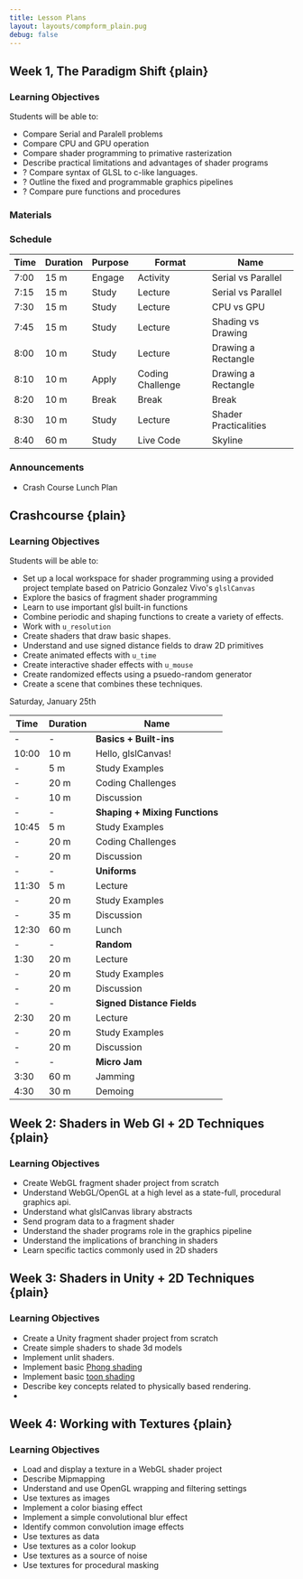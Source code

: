 ```yaml
---
title: Lesson Plans
layout: layouts/compform_plain.pug
debug: false
---
```


## Week 1, The Paradigm Shift {plain}

### Learning Objectives
Students will be able to:
- Compare Serial and Paralell problems
- Compare CPU and GPU operation
- Compare shader programming to primative rasterization
- Describe practical limitations and advantages of shader programs
- ? Compare syntax of GLSL to c-like languages.  
- ? Outline the fixed and programmable graphics pipelines
- ? Compare pure functions and procedures

### Materials

### Schedule

| Time | Duration | Purpose | Format           | Name                  |
| ---- | -------- | ------- | ---------------- | --------------------- |
| 7:00 | 15 m     | Engage  | Activity         | Serial vs Parallel    |
| 7:15 | 15 m     | Study   | Lecture          | Serial vs Parallel    |
| 7:30 | 15 m     | Study   | Lecture          | CPU vs GPU            |
| 7:45 | 15 m     | Study   | Lecture          | Shading vs Drawing    |
| 8:00 | 10 m     | Study   | Lecture          | Drawing a Rectangle   |
| 8:10 | 10 m     | Apply   | Coding Challenge | Drawing a Rectangle   |
| 8:20 | 10 m     | Break   | Break            | Break                 |
| 8:30 | 10 m     | Study   | Lecture          | Shader Practicalities |
| 8:40 | 60 m     | Study   | Live Code        | Skyline               |

### Announcements

- Crash Course Lunch Plan




## Crashcourse {plain}

### Learning Objectives
Students will be able to:
- Set up a local workspace for shader programming using a provided project template based on Patricio Gonzalez Vivo's `glslCanvas`
- Explore the basics of fragment shader programming
- Learn to use important glsl built-in functions
- Combine periodic and shaping functions to create a variety of effects.
- Work with `u_resolution`
- Create shaders that draw basic shapes.
- Understand and use signed distance fields to draw 2D primitives
- Create animated effects with `u_time`
- Create interactive shader effects with `u_mouse`
- Create randomized effects using a psuedo-random generator
- Create a scene that combines these techniques.


Saturday, January 25th


| Time  | Duration | Name                           |
| ----- | -------- | ------------------------------ |
| -     | -        | **Basics + Built-ins**         |
| 10:00 | 10 m     | Hello, glslCanvas!             |
| -     | 5 m      | Study Examples                 |
| -     | 20 m     | Coding Challenges              |
| -     | 10 m     | Discussion                     |
| -     | -        | **Shaping + Mixing Functions** |
| 10:45 | 5 m      | Study Examples                 |
| -     | 20 m     | Coding Challenges              |
| -     | 20 m     | Discussion                     |
| -     | -        | **Uniforms**                   |
| 11:30 | 5 m      | Lecture                        |
| -     | 20 m     | Study Examples                 |
| -     | 35 m     | Discussion                     |
| 12:30 | 60 m     | Lunch                          |
| -     | -        | **Random**                     |
| 1:30  | 20 m     | Lecture                        |
| -     | 20 m     | Study Examples                 |
| -     | 20 m     | Discussion                     |
| -     | -        | **Signed Distance Fields**     |
| 2:30  | 20 m     | Lecture                        |
| -     | 20 m     | Study Examples                 |
| -     | 20 m     | Discussion                     |
| -     | -        | **Micro Jam**                  |
| 3:30  | 60 m     | Jamming                        |
| 4:30  | 30 m     | Demoing                        |




## Week 2: Shaders in Web Gl + 2D Techniques {plain}

### Learning Objectives

- Create WebGL fragment shader project from scratch
- Understand WebGL/OpenGL at a high level as a state-full, procedural graphics api.
- Understand what glslCanvas library abstracts
- Send program data to a fragment shader
- Understand the shader programs role in the graphics pipeline
- Understand the implications of branching in shaders
- Learn specific tactics commonly used in 2D shaders

## Week 3: Shaders in Unity + 2D Techniques {plain}

### Learning Objectives
- Create a Unity fragment shader project from scratch
- Create simple shaders to shade 3d models
- Implement unlit shaders.
- Implement basic [Phong shading](https://en.wikipedia.org/wiki/Phong_shading)
- Implement basic [toon shading](https://en.wikipedia.org/wiki/Cel_shading)
- Describe key concepts related to physically based rendering.
- 

## Week 4: Working with Textures {plain}

### Learning Objectives
- Load and display a texture in a WebGL shader project
- Describe Mipmapping
- Understand and use OpenGL wrapping and filtering settings
- Use textures as images
- Implement a color biasing effect
- Implement a simple convolutional blur effect
- Identify common convolution image effects
- Use textures as data
- Use textures as a color lookup
- Use textures as a source of noise
- Use textures for procedural masking

<style> 
    .headless thead {
        display: none;
    }
</style>